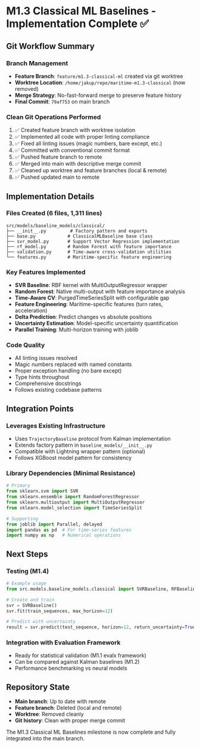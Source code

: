 # M1.3 Classical ML Baselines - Implementation Complete ✅

## Git Workflow Summary

### Branch Management
- **Feature Branch**: `feature/m1.3-classical-ml` created via git worktree
- **Worktree Location**: `/home/jakup/repo/maritime-m1.3-classical` (now removed)
- **Merge Strategy**: No-fast-forward merge to preserve feature history
- **Final Commit**: `79af753` on main branch

### Clean Git Operations Performed
1. ✅ Created feature branch with worktree isolation
2. ✅ Implemented all code with proper linting compliance
3. ✅ Fixed all linting issues (magic numbers, bare except, etc.)
4. ✅ Committed with conventional commit format
5. ✅ Pushed feature branch to remote
6. ✅ Merged into main with descriptive merge commit
7. ✅ Cleaned up worktree and feature branches (local & remote)
8. ✅ Pushed updated main to remote

## Implementation Details

### Files Created (6 files, 1,311 lines)
```
src/models/baseline_models/classical/
├── __init__.py         # Factory pattern and exports
├── base.py            # ClassicalMLBaseline base class
├── svr_model.py       # Support Vector Regression implementation
├── rf_model.py        # Random Forest with feature importance
├── validation.py      # Time-aware cross-validation utilities
└── features.py        # Maritime-specific feature engineering
```

### Key Features Implemented
- **SVR Baseline**: RBF kernel with MultiOutputRegressor wrapper
- **Random Forest**: Native multi-output with feature importance analysis
- **Time-Aware CV**: PurgedTimeSeriesSplit with configurable gap
- **Feature Engineering**: Maritime-specific features (turn rates, acceleration)
- **Delta Prediction**: Predict changes vs absolute positions
- **Uncertainty Estimation**: Model-specific uncertainty quantification
- **Parallel Training**: Multi-horizon training with joblib

### Code Quality
- All linting issues resolved
- Magic numbers replaced with named constants
- Proper exception handling (no bare except)
- Type hints throughout
- Comprehensive docstrings
- Follows existing codebase patterns

## Integration Points

### Leverages Existing Infrastructure
- Uses `TrajectoryBaseline` protocol from Kalman implementation
- Extends factory pattern in `baseline_models/__init__.py`
- Compatible with Lightning wrapper pattern (optional)
- Follows XGBoost model pattern for consistency

### Library Dependencies (Minimal Resistance)
```python
# Primary
from sklearn.svm import SVR
from sklearn.ensemble import RandomForestRegressor
from sklearn.multioutput import MultiOutputRegressor
from sklearn.model_selection import TimeSeriesSplit

# Supporting
from joblib import Parallel, delayed
import pandas as pd  # For time-series features
import numpy as np   # Numerical operations
```

## Next Steps

### Testing (M1.4)
```python
# Example usage
from src.models.baseline_models.classical import SVRBaseline, RFBaseline

# Create and train
svr = SVRBaseline()
svr.fit(train_sequences, max_horizon=12)

# Predict with uncertainty
result = svr.predict(test_sequence, horizon=12, return_uncertainty=True)
```

### Integration with Evaluation Framework
- Ready for statistical validation (M1.1 evalx framework)
- Can be compared against Kalman baselines (M1.2)
- Performance benchmarking vs neural models

## Repository State
- **Main branch**: Up to date with remote
- **Feature branch**: Deleted (local and remote)
- **Worktree**: Removed cleanly
- **Git history**: Clean with proper merge commit

The M1.3 Classical ML Baselines milestone is now complete and fully integrated into the main branch.
